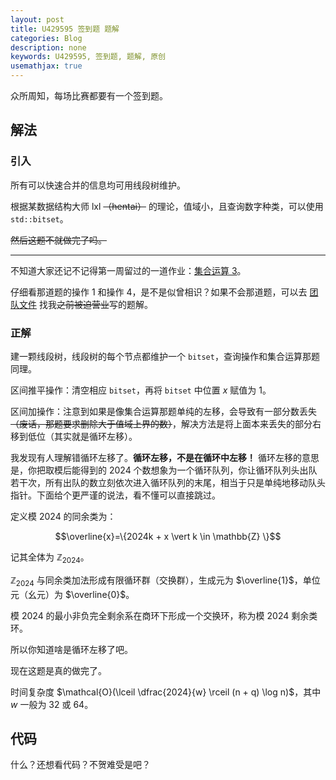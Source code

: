 ```yaml
---
layout: post
title: U429595 签到题 题解
categories: Blog
description: none
keywords: U429595, 签到题, 题解, 原创
usemathjax: true
---
```


众所周知，每场比赛都要有一个签到题。

## 解法

### 引入

所有可以快速合并的信息均可用线段树维护。

根据某数据结构大师 lxl ~~（hentai）~~ 的理论，值域小，且查询数字种类，可以使用 `std::bitset`。

~~然后这题不就做完了吗。~~

---

不知道大家还记不记得第一周留过的一道作业：[集合运算 3](https://www.luogu.com.cn/problem/B3695)。

仔细看那道题的操作 $1$ 和操作 $4$，是不是似曾相识？如果不会那道题，可以去 [团队文件](https://www.luogu.com.cn/team/76722#file) 找我~~之前被迫营业~~写的题解。

### 正解

建一颗线段树，线段树的每个节点都维护一个 `bitset`，查询操作和集合运算那题同理。

区间推平操作：清空相应 `bitset`，再将 `bitset` 中位置 $x$ 赋值为 $1$。

区间加操作：注意到如果是像集合运算那题单纯的左移，会导致有一部分数丢失 ~~（废话，那题要求删除大于值域上界的数）~~，解决方法是将上面本来丢失的部分右移到低位（其实就是循环左移）。

我发现有人理解错循环左移了。**循环左移，不是在循环中左移！** 循环左移的意思是，你把取模后能得到的 $2024$ 个数想象为一个循环队列，你让循环队列头出队若干次，所有出队的数立刻依次进入循环队列的末尾，相当于只是单纯地移动队头指针。下面给个更严谨的说法，看不懂可以直接跳过。

定义模 $2024$ 的同余类为：

$$\overline{x}=\{2024k + x \vert k \in \mathbb{Z} \}$$

记其全体为 $\mathbb{Z}_{2024}$。

$\mathbb{Z}_{2024}$ 与同余类加法形成有限循环群（交换群），生成元为 $\overline{1}$，单位元（幺元）为 $\overline{0}$。

模 $2024$ 的最小非负完全剩余系在商环下形成一个交换环，称为模 $2024$ 剩余类环。

所以你知道啥是循环左移了吧。

现在这题是真的做完了。

时间复杂度 $\mathcal{O}(\lceil \dfrac{2024}{w} \rceil (n + q) \log n)$，其中 $w$ 一般为 $32$ 或 $64$。

## 代码

什么？还想看代码？不贺难受是吧？
